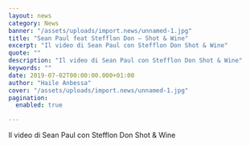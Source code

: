 ```yaml
---
layout: news
category: News
banner: "/assets/uploads/import.news/unnamed-1.jpg"
title: "Sean Paul feat Stefflon Don – Shot & Wine"
excerpt: "Il video di Sean Paul con Stefflon Don Shot & Wine"
quote: ""
description: "Il video di Sean Paul con Stefflon Don Shot & Wine"
keywords: ""
date: 2019-07-02T00:00:00.000+01:00
author: "Haile Anbessa"
cover: "/assets/uploads/import.news/unnamed-1.jpg"
pagination:
  enabled: true

---
```


Il video di Sean Paul con Stefflon Don Shot & Wine